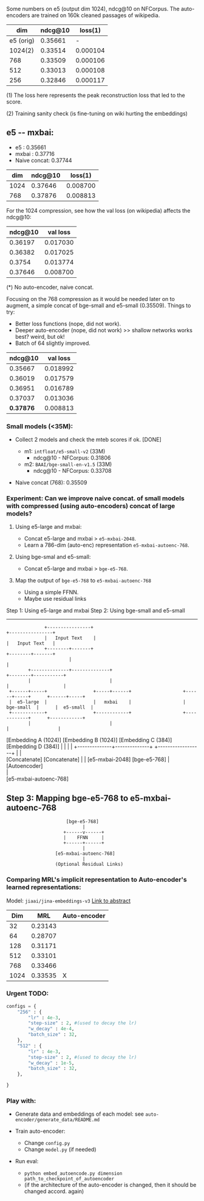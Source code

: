 Some numbers on e5 (output dim 1024), ndcg@10 on NFCorpus. The auto-encoders are trained  on 160k cleaned passages of wikipedia.  

|  dim      | ndcg@10 | loss(1)  |
|-----------|---------|----------|
| e5 (orig) | 0.35661 |    -     |
| 1024(2)   | 0.33514 | 0.000104 |
| 768       | 0.33509 | 0.000106 |
| 512       | 0.33013 | 0.000108 |
| 256       | 0.32846 | 0.000117 |


(1) The loss here represents the peak reconstruction loss that led to the score.

(2) Training sanity check (is fine-tuning on wiki hurting the embeddings) 

## e5 -- mxbai:

* e5          : 0.35661
* mxbai       : 0.37716
* Naive concat: 0.37744

|  dim      | ndcg@10 | loss(1)  |
|-----------|---------|----------|
| 1024      | 0.37646 | 0.008700 |
| 768       | 0.37876 | 0.008813 |

For the 1024 compression, see how the val loss (on wikipedia) affects the ndcg@10:

| ndcg@10 | val loss |
|---------|----------|
| 0.36197 | 0.017030 |
| 0.36382 | 0.017025 |
| 0.3754  | 0.013774 |
| 0.37646 | 0.008700 |

(*) No auto-encoder, naive concat.

Focusing on the 768 compression as it would be needed later on to augment, a simple concat of bge-small and e5-small (0.35509). Things to try:

* Better loss functions (nope, did not work).
* Deeper auto-encoder (nope, did not work) >> shallow networks works best? weird, but ok!
* Batch of 64 slightly improved.


| ndcg@10 | val loss |
|---------|----------|
| 0.35667 | 0.018992 |
| 0.36019 | 0.017579 |
| 0.36951 | 0.016789 |
| 0.37037 | 0.013036 | 
| **0.37876** | 0.008813 | 

### Small models (<35M):

* Collect 2 models and check the mteb scores if ok.  [DONE]
    * m1: `intfloat/e5-small-v2`  (33M)
        * ndcg@10 - NFCorpus: 0.31806
    * m2: `BAAI/bge-small-en-v1.5`  (33M)
        * ndcg@10 - NFCorpus: 0.33708

* Naive concat (768):  0.35509

### Experiment: Can we improve naive concat. of small models with compressed (using auto-encoders) concat of large models?

1. Using e5-large and mxbai:
    * Concat e5-large and mxbai > `e5-mxbai-2048`.
    * Learn a 786-dim (auto-enc) representation  `e5-mxbai-autoenc-768`.

2. Using bge-smal and e5-small:
    * Concat e5-large and mxbai > `bge-e5-768`.

3. Map the output of `bge-e5-768` to `e5-mxbai-autoenc-768`
    * Using a simple FFNN.
    * Maybe use residual links



Step 1: Using e5-large and mxbai                                         Step 2: Using bge-small and e5-small
--------------------------------                                         ------------------------------------

                  +----------------+                                       +----------------+ 
                  |   Input Text    |                                      |   Input Text   |
                  +--------+-------+                                       +--------+-------+
                           |                                                        |
            +--------------+--------------+                                +--------+-----------+
            |                             |                                |                    |
     +------+-----+                 +-----+------+                   +------+-----+      +------+-----+
     |  e5-large  |                 |   mxbai    |                   | bge-small  |      |  e5-small  |
     +------------+                 +------------+                   +------------+      +------------+
            |                             |                                  |                  |
   [Embedding A (1024)]          [Embedding B (1024)]           [Embedding C (384)]    [Embedding D (384)]
            |                             |                                  |                  |
            +--------------+--------------+                                  +------------------+
                           |                                                         |        
                      [Concatenate]                                             [Concatenate]
                           |                                                         |
                   [e5-mxbai-2048]                                              [bge-e5-768]
                           |                                                       
                     [Autoencoder]                                                 
                           |                                                       
                 [e5-mxbai-autoenc-768]                                        


Step 3: Mapping bge-e5-768 to e5-mxbai-autoenc-768
---------------------------------------------------

                          [bge-e5-768]
                                |
                         +------v------+
                         |    FFNN     |
                         +------+------+  
                                |
                      [e5-mxbai-autoenc-768]
                                |
                      (Optional Residual Links)                                                                 


### Comparing MRL's implicit representation to Auto-encoder's learned representations:

Model: `jiaai/jina-embeddings-v3` [Link to abstract](https://arxiv.org/pdf/2409.10173)

| Dim   | MRL     | Auto-encoder |
|-------|---------|--------------|
| 32    | 0.23143 |              |
| 64    | 0.28707 |              |
| 128   | 0.31171 |              |
| 512   | 0.33101 |              |
| 768   | 0.33466 |              |
| 1024  | 0.33535 |      X       |



### Urgent TODO:

```python
configs = {
    "256" : {
        "lr" : 4e-3,
        "step-size" : 2, #(used to decay the lr)  
        "w_decay" : 4e-4,
        "batch_size" : 32,
    },
    "512" : {
        "lr" : 4e-3,
        "step-size" : 2, #(used to decay the lr)  
        "w_decay" : 1e-5,
        "batch_size" : 32,
    },

}
```



### Play with:

* Generate data and embeddings of each model: see `auto-encoder/generate_data/README.md`

* Train auto-encoder:
    * Change `config.py`
    * Change `model.py` (if needed)

* Run eval:
    * `python embed_autoencode.py dimension  path_to_checkpoint_of_autoencoder`
    * (if the architecture of the auto-encoder is changed, then it should be changed accord. again) 
